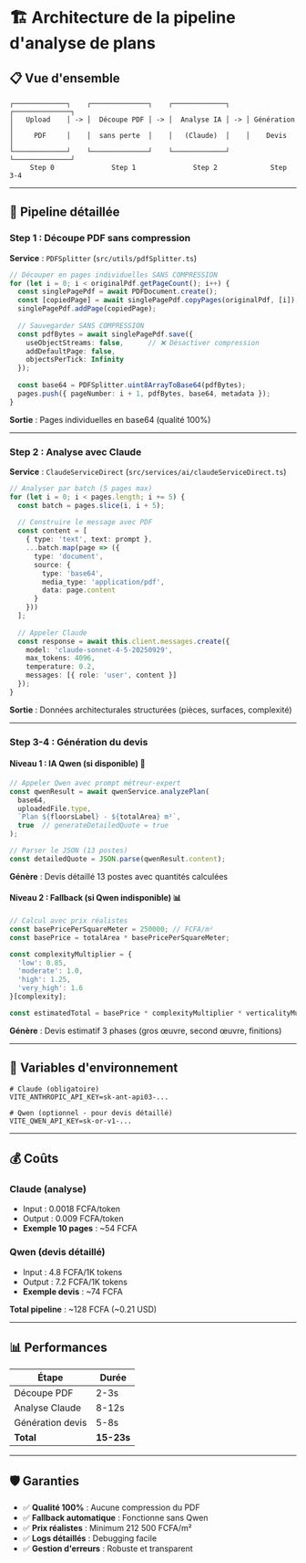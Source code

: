 # 🏗️ Architecture de la pipeline d'analyse de plans

## 📋 Vue d'ensemble

```
┌─────────────┐    ┌──────────────┐    ┌─────────────┐    ┌──────────────┐
│   Upload    │ -> │  Découpe PDF │ -> │  Analyse IA │ -> │ Génération   │
│     PDF     │    │  sans perte  │    │   (Claude)  │    │    Devis     │
└─────────────┘    └──────────────┘    └─────────────┘    └──────────────┘
     Step 0              Step 1              Step 2             Step 3-4
```

---

## 🔄 Pipeline détaillée

### **Step 1 : Découpe PDF sans compression**

**Service** : `PDFSplitter` (`src/utils/pdfSplitter.ts`)

```typescript
// Découper en pages individuelles SANS COMPRESSION
for (let i = 0; i < originalPdf.getPageCount(); i++) {
  const singlePagePdf = await PDFDocument.create();
  const [copiedPage] = await singlePagePdf.copyPages(originalPdf, [i]);
  singlePagePdf.addPage(copiedPage);
  
  // Sauvegarder SANS COMPRESSION
  const pdfBytes = await singlePagePdf.save({
    useObjectStreams: false,      // ❌ Désactiver compression
    addDefaultPage: false,
    objectsPerTick: Infinity
  });
  
  const base64 = PDFSplitter.uint8ArrayToBase64(pdfBytes);
  pages.push({ pageNumber: i + 1, pdfBytes, base64, metadata });
}
```

**Sortie** : Pages individuelles en base64 (qualité 100%)

---

### **Step 2 : Analyse avec Claude**

**Service** : `ClaudeServiceDirect` (`src/services/ai/claudeServiceDirect.ts`)

```typescript
// Analyser par batch (5 pages max)
for (let i = 0; i < pages.length; i += 5) {
  const batch = pages.slice(i, i + 5);
  
  // Construire le message avec PDF
  const content = [
    { type: 'text', text: prompt },
    ...batch.map(page => ({
      type: 'document',
      source: {
        type: 'base64',
        media_type: 'application/pdf',
        data: page.content
      }
    }))
  ];
  
  // Appeler Claude
  const response = await this.client.messages.create({
    model: 'claude-sonnet-4-5-20250929',
    max_tokens: 4096,
    temperature: 0.2,
    messages: [{ role: 'user', content }]
  });
}
```

**Sortie** : Données architecturales structurées (pièces, surfaces, complexité)

---

### **Step 3-4 : Génération du devis**

#### Niveau 1 : IA Qwen (si disponible) 🤖

```typescript
// Appeler Qwen avec prompt métreur-expert
const qwenResult = await qwenService.analyzePlan(
  base64,
  uploadedFile.type,
  `Plan ${floorsLabel} - ${totalArea} m²`,
  true  // generateDetailedQuote = true
);

// Parser le JSON (13 postes)
const detailedQuote = JSON.parse(qwenResult.content);
```

**Génère** : Devis détaillé 13 postes avec quantités calculées

#### Niveau 2 : Fallback (si Qwen indisponible) 📊

```typescript
// Calcul avec prix réalistes
const basePricePerSquareMeter = 250000; // FCFA/m²
const basePrice = totalArea * basePricePerSquareMeter;

const complexityMultiplier = {
  'low': 0.85,
  'moderate': 1.0,
  'high': 1.25,
  'very_high': 1.6
}[complexity];

const estimatedTotal = basePrice * complexityMultiplier * verticalityMultiplier;
```

**Génère** : Devis estimatif 3 phases (gros œuvre, second œuvre, finitions)

---

## 🔑 Variables d'environnement

```env
# Claude (obligatoire)
VITE_ANTHROPIC_API_KEY=sk-ant-api03-...

# Qwen (optionnel - pour devis détaillé)
VITE_QWEN_API_KEY=sk-or-v1-...
```

---

## 💰 Coûts

### Claude (analyse)
- Input : 0.0018 FCFA/token
- Output : 0.009 FCFA/token
- **Exemple 10 pages** : ~54 FCFA

### Qwen (devis détaillé)
- Input : 4.8 FCFA/1K tokens
- Output : 7.2 FCFA/1K tokens
- **Exemple devis** : ~74 FCFA

**Total pipeline** : ~128 FCFA (~0.21 USD)

---

## 📊 Performances

| Étape | Durée |
|-------|-------|
| Découpe PDF | 2-3s |
| Analyse Claude | 8-12s |
| Génération devis | 5-8s |
| **Total** | **15-23s** |

---

## 🛡️ Garanties

- ✅ **Qualité 100%** : Aucune compression du PDF
- ✅ **Fallback automatique** : Fonctionne sans Qwen
- ✅ **Prix réalistes** : Minimum 212 500 FCFA/m²
- ✅ **Logs détaillés** : Debugging facile
- ✅ **Gestion d'erreurs** : Robuste et transparent
